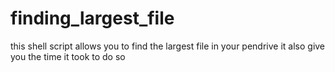 # finding_largest_file

this shell script allows you to find the largest file in your pendrive 
it also give you the time it took to do so
